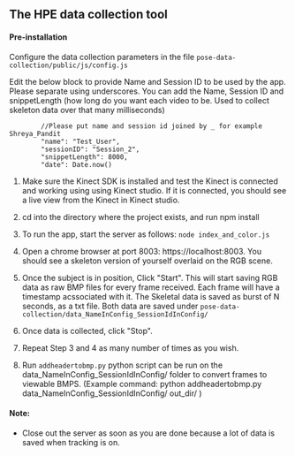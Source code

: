 ## The HPE data collection tool

#### Pre-installation

Configure the data collection parameters in the file `pose-data-collection/public/js/config.js`

Edit the below block to provide Name and Session ID to be used by the app. Please separate using underscores. You can add the Name, Session ID and snippetLength (how long do you want each video to be. Used to collect skeleton data over that many milliseconds)


```       
        //Please put name and session id joined by _ for example Shreya_Pandit
        "name": "Test_User",
        "sessionID": "Session_2",
        "snippetLength": 8000,
        "date": Date.now()
```


1. Make sure the Kinect SDK is installed and test the Kinect is connected and working using using Kinect studio. If it is connected, you should see a live view from the Kinect in Kinect studio.

2. cd into the directory where the project exists, and run npm install

3. To run the app, start the server as follows: `node index_and_color.js`

4. Open a chrome browser at port 8003: https://localhost:8003. You should see a skeleton version of yourself overlaid on the RGB scene. 

3. Once the subject is in position, Click "Start". This will start saving RGB data as raw BMP files for every frame received. Each frame will have a timestamp acssociated with it. The Skeletal data is saved as burst of N seconds, as a txt file. Both data are saved under `pose-data-collection/data_NameInConfig_SessionIdInConfig/`

4. Once data is collected, click "Stop".

5. Repeat Step 3 and 4 as many number of times as you wish.

4. Run ```addheadertobmp.py``` python script can be run on the data_NameInConfig_SessionIdInConfig/ folder to convert frames to viewable BMPS. (Example command: python addheadertobmp.py data_NameInConfig_SessionIdInConfig/ out_dir/ )

#### Note:
- Close out the server as soon as you are done because a lot of data is saved when tracking is on.
